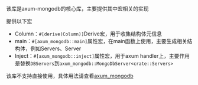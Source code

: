 该库是axum-mongodb的核心库，主要提供其中宏相关的实现

提供以下宏

- Column：`#[derive(Column)]`Derive宏，用于收集结构体元信息
- main：`#[axum_mongodb::main]`属性宏，在main函数上使用，主要生成相关结构体，例如Servers、Server
- Inject：`#[axum_mongodb::inject]`属性宏，用于axum handler上，主要作用是替换`DBServers`到`axum_mongodb::MongoDbServer<crate::Servers>`

该库不支持直接使用，具体用法请查看[axum_mongodb](https://docs.rs/axum-mongodb/0.1.3/axum_mongodb/)

